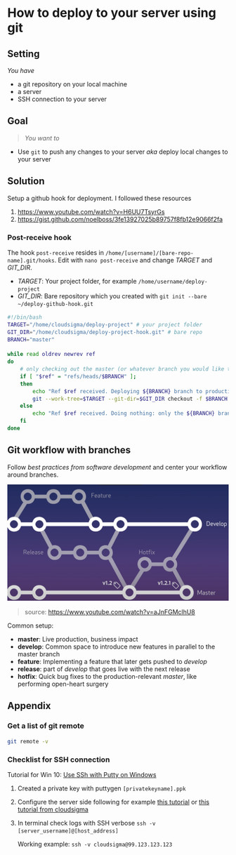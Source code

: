 # How to deploy to your server using git

## Setting
_You have_

* a git repository on your local machine 
* a server 
* SSH connection to your server 

## Goal
> _You want to_ 

* Use `git` to push any changes to your server _aka_ deploy local changes to your server

## Solution

Setup a github hook for deployment. I followed these resources

1. https://www.youtube.com/watch?v=H6UU7TsyrGs
2. https://gist.github.com/noelboss/3fe13927025b89757f8fb12e9066f2fa

### Post-receive hook

The hook `post-receive` resides in `/home/[username]/[bare-repo-name].git/hooks`. Edit with `nano post-receive` and change _TARGET_ and _GIT\_DIR_. 

* _TARGET_: Your project folder, for example `/home/username/deploy-project`
* _GIT\_DIR_: Bare repository which you created with `git init --bare ~/deploy-github-hook.git`


```bash
#!/bin/bash
TARGET="/home/cloudsigma/deploy-project" # your project folder 
GIT_DIR="/home/cloudsigma/deploy-project-hook.git" # bare repo
BRANCH="master"

while read oldrev newrev ref
do
    # only checking out the master (or whatever branch you would like to deploy)
    if [ "$ref" = "refs/heads/$BRANCH" ];
    then
        echo "Ref $ref received. Deploying ${BRANCH} branch to production..."
        git --work-tree=$TARGET --git-dir=$GIT_DIR checkout -f $BRANCH
    else
        echo "Ref $ref received. Doing nothing: only the ${BRANCH} branch may be deployed on this server."
    fi
done

```


## Git workflow with branches

Follow _best practices from software development_ and center your workflow around branches. 

![](img/git_workflow.png) 
> source: https://www.youtube.com/watch?v=aJnFGMclhU8

Common setup: 

* __master__: Live production, business impact
* __develop__: Common space to introduce new features in parallel to the master branch
* __feature__: Implementing a feature that later gets pushed to _develop_ 
* __release__: part of _develop_ that goes live with the next release
* __hotfix__: Quick bug fixes to the production-relevant _master_, like performing open-heart surgery 


## Appendix

### Get a list of git remote 

```bash
git remote -v
```

### Checklist for SSH connection

Tutorial for Win 10: [Use SSh with Putty on Windows](https://devops.ionos.com/tutorials/use-ssh-keys-with-putty-on-windows/)

1. Created a private key with puttygen `[privatekeyname].ppk`
2. Configure the server side following for example [this tutorial](https://bullseyestock.wordpress.com/2018/02/27/setting-up-an-instance-in-cloudsigma/) or [this tutorial from cloudsigma](https://community.cloudsigma.com/hc/en-us/articles/215936063-How-to-generate-OpenSSH-compatible-Keys-for-use-with-PuTTY-and-using-PuTTY-to-access-CloudSigma-s-cloud-using-SSH-)
3. In terminal check logs with SSH verbose
    `ssh -v [server_username]@[host_address]`

    Working example: `ssh -v cloudsigma@99.123.123.123`
